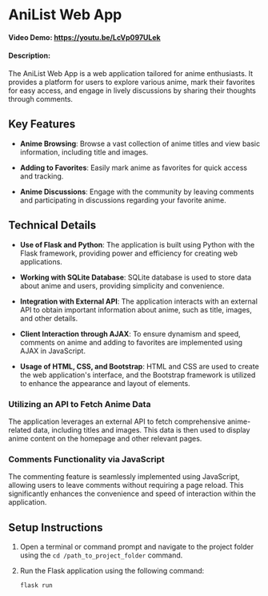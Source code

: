 # AniList Web App
#### Video Demo: https://youtu.be/LcVp097ULek
#### Description:

The AniList Web App is a web application tailored for anime enthusiasts. It provides a platform for users to explore various anime, mark their favorites for easy access, and engage in lively discussions by sharing their thoughts through comments.

## Key Features

- **Anime Browsing**: Browse a vast collection of anime titles and view basic information, including title and images.

- **Adding to Favorites**: Easily mark anime as favorites for quick access and tracking.

- **Anime Discussions**: Engage with the community by leaving comments and participating in discussions regarding your favorite anime.

## Technical Details

- **Use of Flask and Python**: The application is built using Python with the Flask framework, providing power and efficiency for creating web applications.

- **Working with SQLite Database**: SQLite database is used to store data about anime and users, providing simplicity and convenience.

- **Integration with External API**: The application interacts with an external API to obtain important information about anime, such as title, images, and other details.

- **Client Interaction through AJAX**: To ensure dynamism and speed, comments on anime and adding to favorites are implemented using AJAX in JavaScript.

- **Usage of HTML, CSS, and Bootstrap**: HTML and CSS are used to create the web application's interface, and the Bootstrap framework is utilized to enhance the appearance and layout of elements.

### Utilizing an API to Fetch Anime Data

The application leverages an external API to fetch comprehensive anime-related data, including titles and images. This data is then used to display anime content on the homepage and other relevant pages.

### Comments Functionality via JavaScript

The commenting feature is seamlessly implemented using JavaScript, allowing users to leave comments without requiring a page reload. This significantly enhances the convenience and speed of interaction within the application.

## Setup Instructions

1. Open a terminal or command prompt and navigate to the project folder using the `cd /path_to_project_folder` command.

2. Run the Flask application using the following command:

    ```bash
    flask run
    ```